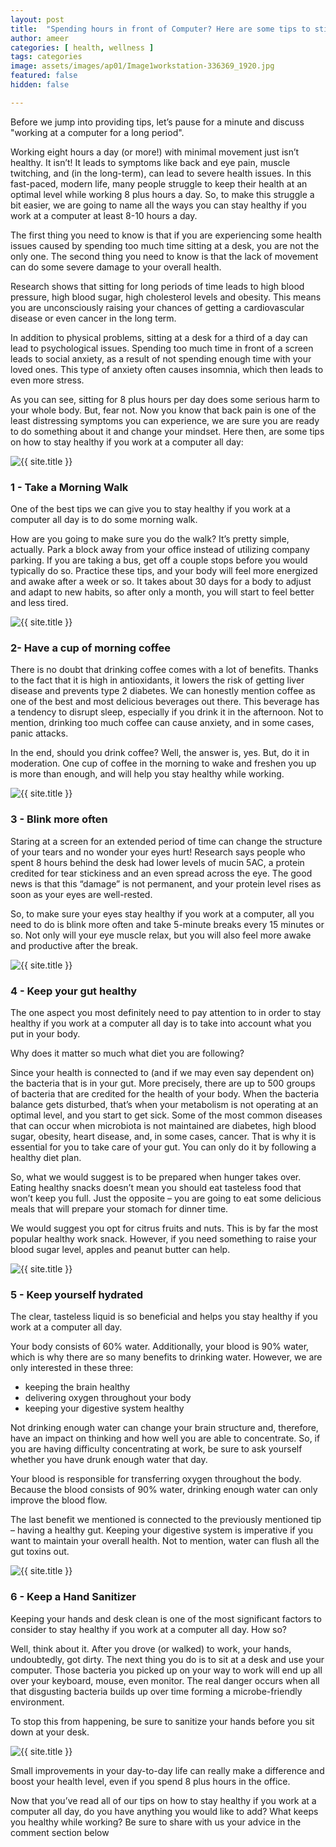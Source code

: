 ```yaml
---
layout: post
title:  "Spending hours in front of Computer? Here are some tips to still stay healthy!"
author: ameer
categories: [ health, wellness ]
tags: categories
image: assets/images/ap01/Image1workstation-336369_1920.jpg
featured: false
hidden: false

---
```


Before we jump into providing tips, let’s pause for a minute and discuss "working at a computer for a long period".

Working eight hours a day (or more!) with minimal movement just isn’t healthy. It isn’t! It leads to symptoms like back and eye pain, muscle twitching, and (in the long-term), can lead to severe health issues. In this fast-paced, modern life, many people struggle to keep their health at an optimal level while working 8 plus hours a day. So, to make this struggle a bit easier, we are going to name all the ways you can stay healthy if you work at a computer at least 8-10 hours a day.


The first thing you need to know is that if you are experiencing some health issues caused by spending too much time sitting at a desk, you are not the only one. The second thing you need to know is that the lack of movement can do some severe damage to your overall health.

Research shows that sitting for long periods of time leads to high blood pressure, high blood sugar, high cholesterol levels and obesity. This means you are unconsciously raising your chances of getting a cardiovascular disease or even cancer in the long term.


In addition to physical problems, sitting at a desk for a third of a day can lead to psychological issues. Spending too much time in front of a screen leads to social anxiety, as a result of not spending enough time with your loved ones. This type of anxiety often causes insomnia, which then leads to even more stress.

As you can see, sitting for 8 plus hours per day does some serious harm to your whole body. But, fear not. Now you know that back pain is one of the least distressing symptoms you can experience, we are sure you are ready to do something about it and change your mindset. Here then, are some tips on how to stay healthy if you work at a computer all day:

<p class="mb-5"><img class="shadow-lg" src="{{site.baseurl}}/assets/images/ap01/Image2people-2565450_1920.jpg" alt="{{ site.title }}" /></p>

### 1 - Take a Morning Walk

One of the best tips we can give you to stay healthy if you work at a computer all day is to do some morning walk.

How are you going to make sure you do the walk? It’s pretty simple, actually. Park a block away from your office instead of utilizing company parking. If you are taking a bus, get off a couple stops before you would typically do so. Practice these tips, and your body will feel more energized and awake after a week or so.
It takes about 30 days for a body to adjust and adapt to new habits, so after only a month, you will start to feel better and less tired.

<p class="mb-5"><img class="shadow-lg" src="{{site.baseurl}}/assets/images/ap01/Image3coffee-1276778_1920.jpg" alt="{{ site.title }}" /></p>


### 2- Have a cup of morning coffee

There is no doubt that drinking coffee comes with a lot of benefits. Thanks to the fact that it is high in antioxidants, it lowers the risk of getting liver disease and prevents type 2 diabetes. We can honestly mention coffee as one of the best and most delicious beverages out there. This beverage has a tendency to disrupt sleep, especially if you drink it in the afternoon. Not to mention, drinking too much coffee can cause anxiety, and in some cases, panic attacks.

In the end, should you drink coffee? Well, the answer is, yes. But, do it in moderation. One cup of coffee in the morning to wake and freshen you up is more than enough, and will help you stay healthy while working.


<p class="mb-5"><img class="shadow-lg" src="{{site.baseurl}}/assets/images/ap01/Image4eye-691269_1920.jpg" alt="{{ site.title }}" /></p>


### 3 - Blink more often

Staring at a screen for an extended period of time can change the structure of your tears and no wonder your eyes hurt! Research says people who spent 8 hours behind the desk had lower levels of mucin 5AC, a protein credited for tear stickiness and an even spread across the eye. The good news is that this “damage” is not permanent, and your protein level rises as soon as your eyes are well-rested.

So, to make sure your eyes stay healthy if you work at a computer, all you need to do is blink more often and take 5-minute breaks every 15 minutes or so. Not only will your eye muscle relax, but you will also feel more awake and productive after the break.


<p class="mb-5"><img class="shadow-lg" src="{{site.baseurl}}/assets/images/ap01/Image5fruit-1202313_1920.jpg" alt="{{ site.title }}" /></p>


### 4 - Keep your gut healthy



The one aspect you most definitely need to pay attention to in order to stay healthy if you work at a computer all day is to take into account what you put in your body.

Why does it matter so much what diet you are following?

Since your health is connected to (and if we may even say dependent on) the bacteria that is in your gut. More precisely, there are up to 500 groups of bacteria that are credited for the health of your body. When the bacteria balance gets disturbed, that’s when your metabolism is not operating at an optimal level, and you start to get sick. Some of the most common diseases that can occur when microbiota is not maintained are diabetes, high blood sugar, obesity, heart disease, and, in some cases, cancer. That is why it is essential for you to take care of your gut. You can only do it by following a healthy diet plan.

So, what we would suggest is to be prepared when hunger takes over. Eating healthy snacks doesn’t mean you should eat tasteless food that won’t keep you full. Just the opposite – you are going to eat some delicious meals that will prepare your stomach for dinner time.

We would suggest you opt for citrus fruits and nuts. This is by far the most popular healthy work snack. However, if you need something to raise your blood sugar level, apples and peanut butter can help.


<p class="mb-5"><img class="shadow-lg" src="{{site.baseurl}}/assets/images/ap01/Image6aqua-3771946_1920.jpg" alt="{{ site.title }}" /></p>


### 5 - Keep yourself hydrated



The clear, tasteless liquid is so beneficial and helps you stay healthy if you work at a computer all day.

Your body consists of 60% water. Additionally, your blood is 90% water, which is why there are so many benefits to drinking water. However, we are only interested in these three:

+ keeping the brain healthy
+ delivering oxygen throughout your body
+ keeping your digestive system healthy


Not drinking enough water can change your brain structure and, therefore, have an impact on thinking and how well you are able to concentrate. So, if you are having difficulty concentrating at work, be sure to ask yourself whether you have drunk enough water that day.

Your blood is responsible for transferring oxygen throughout the body. Because the blood consists of 90% water, drinking enough water can only improve the blood flow.

The last benefit we mentioned is connected to the previously mentioned tip – having a healthy gut. Keeping your digestive system is imperative if you want to maintain your overall health. Not to mention, water can flush all the gut toxins out.


<p class="mb-5"><img class="shadow-lg" src="{{site.baseurl}}/assets/images/ap01/Image7hand-sanitizer-1416602-1280x960.jpg" alt="{{ site.title }}" /></p>


### 6 - Keep a Hand Sanitizer

Keeping your hands and desk clean is one of the most significant factors to consider to stay healthy if you work at a computer all day. How so?

Well, think about it. After you drove (or walked) to work, your hands, undoubtedly, got dirty. The next thing you do is to sit at a desk and use your computer. Those bacteria you picked up on your way to work will end up all over your keyboard, mouse, even monitor. The real danger occurs when all that disgusting bacteria builds up over time forming a microbe-friendly environment.

To stop this from happening, be sure to sanitize your hands before you sit down at your desk.





<p class="mb-5"><img class="shadow-lg" src="{{site.baseurl}}/assets/images/ap01/Image8adult-2449725_1920.jpg" alt="{{ site.title }}" /></p>



Small improvements in your day-to-day life can really make a difference and boost your health level, even if you spend 8 plus hours in the office.

Now that you’ve read all of our tips on how to stay healthy if you work at a computer all day, do you have anything you would like to add? What keeps you healthy while working? Be sure to share with us your advice in the comment section below
